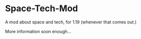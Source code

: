 # Space-Tech-Mod

A mod about space and tech, for 1.19 (whenever that comes out.)

More information soon enough...
